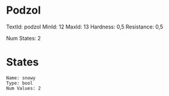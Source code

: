 # Podzol
TextId: podzol
MinId: 12
MaxId: 13
Hardness: 0,5
Resistance: 0,5

Num States: 2
# States
```
Name: snowy
Type: bool
Num Values: 2
```
